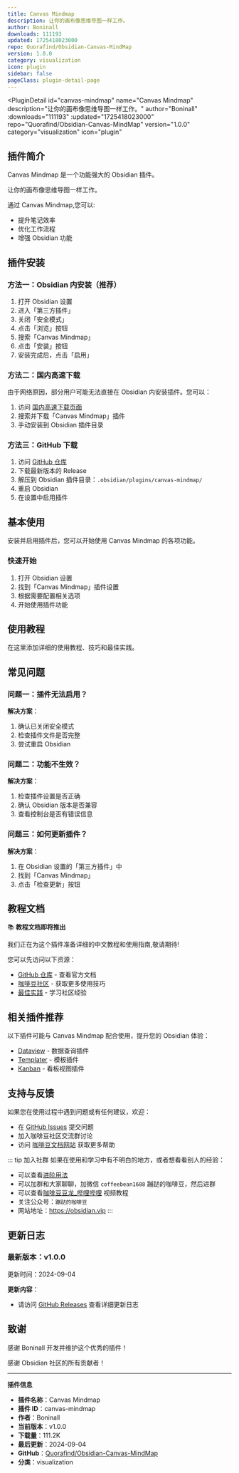 ```yaml
---
title: Canvas Mindmap
description: 让你的画布像思维导图一样工作。
author: Boninall
downloads: 111193
updated: 1725418023000
repo: Quorafind/Obsidian-Canvas-MindMap
version: 1.0.0
category: visualization
icon: plugin
sidebar: false
pageClass: plugin-detail-page
---
```


<PluginDetail
  id="canvas-mindmap"
  name="Canvas Mindmap"
  description="让你的画布像思维导图一样工作。"
  author="Boninall"
  :downloads="111193"
  :updated="1725418023000"
  repo="Quorafind/Obsidian-Canvas-MindMap"
  version="1.0.0"
  category="visualization"
  icon="plugin"
>

<!-- AUTO_GENERATED_START -->
## 插件简介

Canvas Mindmap 是一个功能强大的 Obsidian 插件。

让你的画布像思维导图一样工作。

通过 Canvas Mindmap,您可以:

- 提升笔记效率
- 优化工作流程
- 增强 Obsidian 功能

<!-- AUTO_GENERATED_END -->

<!-- AUTO_GENERATED_START -->
## 插件安装

### 方法一：Obsidian 内安装（推荐）

1. 打开 Obsidian 设置
2. 进入「第三方插件」
3. 关闭「安全模式」
4. 点击「浏览」按钮
5. 搜索「Canvas Mindmap」
6. 点击「安装」按钮
7. 安装完成后，点击「启用」

### 方法二：国内高速下载

由于网络原因，部分用户可能无法直接在 Obsidian 内安装插件。您可以：

1. 访问 [国内高速下载页面](/zh/documentation/obsidian-plugins-download.html)
2. 搜索并下载「Canvas Mindmap」插件
3. 手动安装到 Obsidian 插件目录

### 方法三：GitHub 下载

1. 访问 [GitHub 仓库](https://github.com/Quorafind/Obsidian-Canvas-MindMap)
2. 下载最新版本的 Release
3. 解压到 Obsidian 插件目录：`.obsidian/plugins/canvas-mindmap/`
4. 重启 Obsidian
5. 在设置中启用插件

## 基本使用

安装并启用插件后，您可以开始使用 Canvas Mindmap 的各项功能。

### 快速开始

1. 打开 Obsidian 设置
2. 找到「Canvas Mindmap」插件设置
3. 根据需要配置相关选项
4. 开始使用插件功能

<!-- AUTO_GENERATED_END -->

<!-- CUSTOM_CONTENT_START:tutorial -->
## 使用教程

在这里添加详细的使用教程、技巧和最佳实践。

<!-- CUSTOM_CONTENT_END:tutorial -->

<!-- SHARED_CONTENT_START -->
## 常见问题

### 问题一：插件无法启用？

**解决方案**：
1. 确认已关闭安全模式
2. 检查插件文件是否完整
3. 尝试重启 Obsidian

### 问题二：功能不生效？

**解决方案**：
1. 检查插件设置是否正确
2. 确认 Obsidian 版本是否兼容
3. 查看控制台是否有错误信息

### 问题三：如何更新插件？

**解决方案**：
1. 在 Obsidian 设置的「第三方插件」中
2. 找到「Canvas Mindmap」
3. 点击「检查更新」按钮

## 教程文档

📚 **教程文档即将推出**

我们正在为这个插件准备详细的中文教程和使用指南,敬请期待!

您可以先访问以下资源：
- [GitHub 仓库](https://github.com/Quorafind/Obsidian-Canvas-MindMap) - 查看官方文档
- [咖啡豆社区](/zh/bases/) - 获取更多使用技巧
- [最佳实践](/zh/best-practices/) - 学习社区经验

## 相关插件推荐

以下插件可能与 Canvas Mindmap 配合使用，提升您的 Obsidian 体验：

- [Dataview](/zh/plugins/dataview.html) - 数据查询插件
- [Templater](/zh/plugins/templater-obsidian.html) - 模板插件
- [Kanban](/zh/plugins/obsidian-kanban.html) - 看板视图插件

## 支持与反馈

如果您在使用过程中遇到问题或有任何建议，欢迎：

- 在 [GitHub Issues](https://github.com/Quorafind/Obsidian-Canvas-MindMap/issues) 提交问题
- 加入咖啡豆社区交流群讨论
- 访问 [咖啡豆文档网站](https://obsidian.vip) 获取更多帮助

::: tip 加入社群
如果在使用和学习中有不明白的地方，或者想看看别人的经验：
- 可以查看[进阶用法](/zh/advanced)
- 可以加群和大家聊聊，加微信 `coffeebean1688` 蹦跶的咖啡豆，然后进群
- 可以查看[咖啡豆豆龙_哔哩哔哩](https://space.bilibili.com/618777356) 视频教程
- 关注公众号：`蹦跶的咖啡豆`
- 网站地址：https://obsidian.vip
:::
<!-- SHARED_CONTENT_END -->

<!-- AUTO_GENERATED_START -->
## 更新日志

### 最新版本：v1.0.0

更新时间：2024-09-04

**更新内容**：
- 请访问 [GitHub Releases](https://github.com/Quorafind/Obsidian-Canvas-MindMap/releases) 查看详细更新日志

## 致谢

感谢 Boninall 开发并维护这个优秀的插件！

感谢 Obsidian 社区的所有贡献者！

---

**插件信息**
- **插件名称**：Canvas Mindmap
- **插件 ID**：canvas-mindmap
- **作者**：Boninall
- **当前版本**：v1.0.0
- **下载量**：111.2K
- **最后更新**：2024-09-04
- **GitHub**：[Quorafind/Obsidian-Canvas-MindMap](https://github.com/Quorafind/Obsidian-Canvas-MindMap)
- **分类**：visualization
<!-- AUTO_GENERATED_END -->

</PluginDetail>


